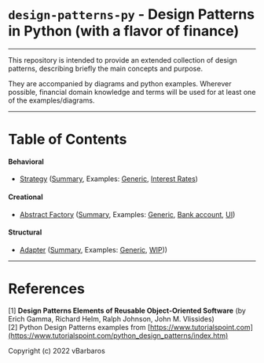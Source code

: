 # `design-patterns-py` - Design Patterns in Python (with a flavor of finance)

<hr>
This repository is intended to provide an extended collection of design patterns, 
describing briefly the main concepts and purpose. 

They are accompanied by diagrams and python examples. Wherever possible, financial 
domain knowledge and terms will be used for at least one of the examples/diagrams.

<hr>

# Table of Contents
#### Behavioral
* [Strategy](behavioral/strategy/) ([Summary](behavioral/strategy/strategy-summary.md), Examples: [Generic](behavioral/strategy/strategy_generic.py), [Interest Rates](behavioral/strategy/strategy_interest_rates.py))

#### Creational
* [Abstract Factory](creational/abstract-factory/) ([Summary](creational/abstract-factory/abstract-factory-summary.md), Examples: [Generic](creational/abstract-factory/abstract_factory_generic.py), [Bank account](creational/abstract-factory/abstract_factory_account.py), [UI](creational/abstract-factory/abstract_factory_ui.py))

#### Structural
* [Adapter](structural/adapter/) ([Summary](structural/adapter/adapter-summary.md), Examples: [Generic](structural/adapter/adapter.py), [WIP](structural/adapter/..)))


<hr>

# References
[1] **Design Patterns Elements of Reusable Object-Oriented Software** (by Erich Gamma, Richard Helm, Ralph Johnson, John M. Vlissides) <br>
[2] Python Design Patterns examples from [https://www.tutorialspoint.com](https://www.tutorialspoint.com/python_design_patterns/index.htm)


Copyright (c) 2022 vBarbaros